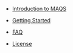 - [Introduction to MAQS ](OPENMAQS_10/Introduction.md)

- [Getting Started](OPENMAQS_10/Getting-Started.md)
- [FAQ](OPENMAQS_10/MAQS-FAQ.md)
- [License](OPENMAQS_10/License.md)